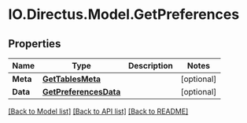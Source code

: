 # IO.Directus.Model.GetPreferences
## Properties

Name | Type | Description | Notes
------------ | ------------- | ------------- | -------------
**Meta** | [**GetTablesMeta**](GetTablesMeta.md) |  | [optional] 
**Data** | [**GetPreferencesData**](GetPreferencesData.md) |  | [optional] 

[[Back to Model list]](../README.md#documentation-for-models) [[Back to API list]](../README.md#documentation-for-api-endpoints) [[Back to README]](../README.md)

